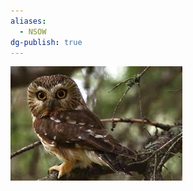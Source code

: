 ```yaml
---
aliases:
  - NSOW
dg-publish: true
---
```

![Northern-Saw-Whet-Owl-(NSOW)-Generic-Image.png](../../Admin/Attachments/Northern-Saw-Whet-Owl-(NSOW)-Generic-Image.png)